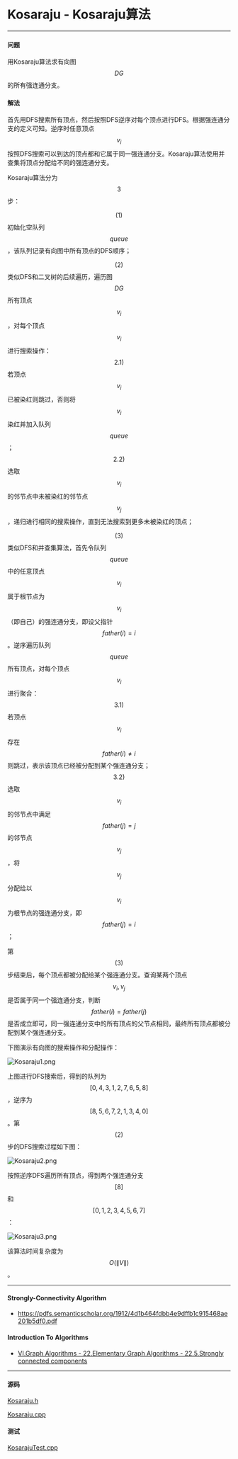 <script type="text/javascript" src="https://cdnjs.cloudflare.com/ajax/libs/mathjax/2.7.1/MathJax.js?config=TeX-AMS-MML_HTMLorMML"></script>

# Kosaraju - Kosaraju算法

--------

#### 问题

用Kosaraju算法求有向图$$ DG $$的所有强连通分支。

#### 解法

首先用DFS搜索所有顶点，然后按照DFS逆序对每个顶点进行DFS。根据强连通分支的定义可知。逆序时任意顶点$$ v_i $$按照DFS搜索可以到达的顶点都和它属于同一强连通分支。Kosaraju算法使用并查集将顶点分配给不同的强连通分支。

Kosaraju算法分为$$ 3 $$步：

$$ (1) $$ 初始化空队列$$ queue $$，该队列记录有向图中所有顶点的DFS顺序；

$$ (2) $$ 类似DFS和二叉树的后续遍历，遍历图$$ DG $$所有顶点$$ v_i $$，对每个顶点$$ v_i $$进行搜索操作：$$ 2.1) $$ 若顶点$$ v_i $$已被染红则跳过，否则将$$ v_i $$染红并加入队列$$ queue $$；$$ 2.2) $$ 选取$$ v_i $$的邻节点中未被染红的邻节点$$ v_j $$，递归进行相同的搜索操作，直到无法搜索到更多未被染红的顶点；

$$ (3) $$ 类似DFS和并查集算法，首先令队列$$ queue $$中的任意顶点$$ v_i $$属于根节点为$$ v_i $$（即自己）的强连通分支，即设父指针$$ father(i) = i $$。逆序遍历队列$$ queue $$所有顶点，对每个顶点$$ v_i $$进行聚合：$$ 3.1) $$ 若顶点$$ v_i $$存在$$ father(i) \neq i $$则跳过，表示该顶点已经被分配到某个强连通分支；$$ 3.2) $$ 选取$$ v_i $$的邻节点中满足$$ father(j) = j $$的邻节点$$ v_j $$，将$$ v_j $$分配给以$$ v_i $$为根节点的强连通分支，即$$ father(j) = i $$；

第$$ (3) $$步结束后，每个顶点都被分配给某个强连通分支。查询某两个顶点$$ v_i, v_j $$是否属于同一个强连通分支，判断$$ father(i) = father(j) $$是否成立即可，同一强连通分支中的所有顶点的父节点相同，最终所有顶点都被分配到某个强连通分支。

下图演示有向图的搜索操作和分配操作：

![Kosaraju1.png](../res/Kosaraju1.png)

上图进行DFS搜索后，得到的队列为$$ [0, 4, 3, 1, 2, 7, 6, 5, 8] $$，逆序为$$ [8, 5, 6, 7, 2, 1, 3, 4, 0] $$。第$$ (2) $$步的DFS搜索过程如下图：

![Kosaraju2.png](../res/Kosaraju2.png)

按照逆序DFS遍历所有顶点，得到两个强连通分支$$ [8] $$和$$ [0, 1, 2, 3, 4, 5, 6, 7] $$：

![Kosaraju3.png](../res/Kosaraju3.png)

该算法时间复杂度为$$ O(\| V \|) $$。

--------

#### Strongly-Connectivity Algorithm

* https://pdfs.semanticscholar.org/1912/4d1b464fdbb4e9dffb1c915468ae201b5df0.pdf

#### Introduction To Algorithms

* [VI.Graph Algorithms - 22.Elementary Graph Algorithms - 22.5.Strongly connected components](https://www.google.com/search?q=Introduction+to+Algorithms+3rd+Edition+pdf)

--------

#### 源码

[Kosaraju.h](https://github.com/linrongbin16/Way-to-Algorithm/blob/master/src/GraphTheory/StronglyConnectedComponents/Kosaraju.h)

[Kosaraju.cpp](https://github.com/linrongbin16/Way-to-Algorithm/blob/master/src/GraphTheory/StronglyConnectedComponents/Kosaraju.cpp)

#### 测试

[KosarajuTest.cpp](https://github.com/linrongbin16/Way-to-Algorithm/blob/master/src/GraphTheory/StronglyConnectedComponents/KosarajuTest.cpp)
